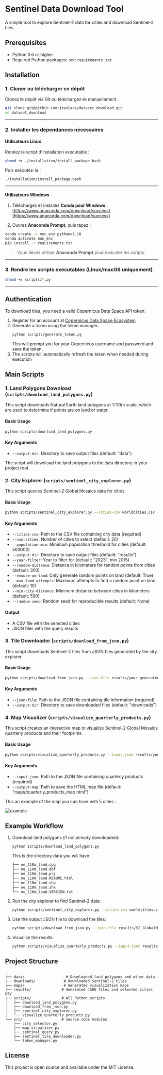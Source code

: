 # Sentinel Data Download Tool

A simple tool to explore Sentinel-2 data for cities and download Sentinel-2 tiles.

## Prerequisites

- Python 3.6 or higher
- Required Python packages: see `requirements.txt`

##  Installation

### 1. Cloner ou télécharger ce dépôt

Clonez le dépôt via Git ou téléchargez-le manuellement :

```bash
git clone git@github.com:jteulade/dataset_download.git
cd dataset_download
```

---

### 2. Installer les dépendances nécessaires

####  Utilisateurs Linux

Rendez le script d'installation exécutable :

```bash
chmod +x ./installation/install_package.bash
```

Puis exécutez-le :

```bash
./installation/install_package.bash
```

---

####  Utilisateurs Windows

1. Téléchargez et installez **Conda pour Windows** :  
 [https://www.anaconda.com/download/success](https://www.anaconda.com/download/success)

2. Ouvrez **Anaconda Prompt**, puis tapez :

```bash
conda create -n mon_env python=3.10
conda activate mon_env
pip install -r requirements.txt
```

>  Vous devez utiliser **Anaconda Prompt** pour exécuter les scripts.

---

### 3. Rendre les scripts exécutables (Linux/macOS uniquement)

```bash
chmod +x scripts/*.py
```

---
## Authentication

To download tiles, you need a valid Copernicus Data Space API token:

1. Register for an account at [Copernicus Data Space Ecosystem](https://dataspace.copernicus.eu/)
2. Generate a token using the token manager:
   ```bash
   python scripts/generate_token.py
   ```
   This will prompt you for your Copernicus username and password and save the token.
3. The scripts will automatically refresh the token when needed during execution

## Main Scripts

### 1. Land Polygons Download (`scripts/download_land_polygons.py`)

This script downloads Natural Earth land polygons at 1:110m scale, which are used to determine if points are on land or water.

#### Basic Usage

```bash
python scripts/download_land_polygons.py
```

#### Key Arguments

- `--output-dir`: Directory to save output files (default: "data")

The script will download the land polygons to the `data` directory in your project root.

### 2. City Explorer (`scripts/sentinel_city_explorer.py`)

This script queries Sentinel-2 Global Mosaics data for cities.

#### Basic Usage

```bash
python scripts/sentinel_city_explorer.py --cities-csv worldcities.csv --num-cities 5
```

#### Key Arguments

- `--cities-csv`: Path to the CSV file containing city data (required)
- `--num-cities`: Number of cities to select (default: 20)
- `--population-min`: Minimum population threshold for cities (default: 500000)
- `--output-dir`: Directory to save output files (default: "results")
- `--year-filter`: Year to filter for (default: "2023", min 2015)
- `--random-distance`: Distance in kilometers for random points from cities (default: 300)
- `--ensure-on-land`: Only generate random points on land (default: True)
- `--max-land-attempts`: Maximum attempts to find a random point on land (default: 10)
- `--min-city-distance`: Minimum distance between cities in kilometers (default: 500)
- `--random-seed`: Random seed for reproducible results (default: None)

#### Output

- A CSV file with the selected cities
- JSON files with the query results

### 3. Tile Downloader (`scripts/download_from_json.py`)

This script downloads Sentinel-2 tiles from JSON files generated by the city explorer.

#### Basic Usage

```bash
python scripts/download_from_json.py --json-file results/your_generated_file.json --output-dir downloads
```

#### Key Arguments

- `--json-file`: Path to the JSON file containing tile information (required)
- `--output-dir`: Directory to save downloaded files (default: "downloads")

### 4. Map Visualizer (`scripts/visualize_quarterly_products.py`)

This script creates an interactive map to visualize Sentinel-2 Global Mosaics quarterly products and their footprints.

#### Basic Usage

```bash
python scripts/visualize_quarterly_products.py --input-json results/your_generated_file.json --output-map maps/quarterly_products_map.html
```

#### Key Arguments

- `--input-json`: Path to the JSON file containing quarterly products (required)
- `--output-map`: Path to save the HTML map file (default: "maps/quarterly_products_map.html")

This an example of the map you can have with 5 cities : 

![example](./ressources/example_map.png)
## Example Workflow

1. Download land polygons (if not already downloaded):
   ```bash
   python scripts/download_land_polygons.py
   ```

   This is the directory data you will have :

   ```bash
   ├── ne_110m_land.cpg
   ├── ne_110m_land.dbf
   ├── ne_110m_land.prj
   ├── ne_110m_land.README.html
   ├── ne_110m_land.shp
   ├── ne_110m_land.shx
   └── ne_110m_land.VERSION.txt
   ```

2. Run the city explorer to find Sentinel-2 data:
   ```bash
   python scripts/sentinel_city_explorer.py --cities-csv worldcities.csv --num-cities 3
   ```

3. Use the output JSON file to download the tiles:
   ```bash
   python scripts/download_from_json.py --json-file results/S2_GlobalMosaics_2023_unified_[timestamp].json --output-dir downloads
   ```

4. Visualize the results:
   ```bash
   python scripts/visualize_quarterly_products.py --input-json results/S2_GlobalMosaics_2023_unified_[timestamp].json
   ```

## Project Structure

```
.
├── data/                   # Downloaded land polygons and other data
├── downloads/             # Downloaded Sentinel-2 tiles
├── maps/                  # Generated visualization maps
├── results/              # Generated JSON files and selected cities CSV
├── scripts/              # All Python scripts
│   ├── download_land_polygons.py
│   ├── download_from_json.py
│   ├── sentinel_city_explorer.py
│   └── visualize_quarterly_products.py
└── src/                  # Source code modules
    ├── city_selector.py
    ├── map_visualizer.py
    ├── sentinel_query.py
    ├── sentinel_tile_downloader.py
    └── token_manager.py
```

## License

This project is open source and available under the MIT License. 